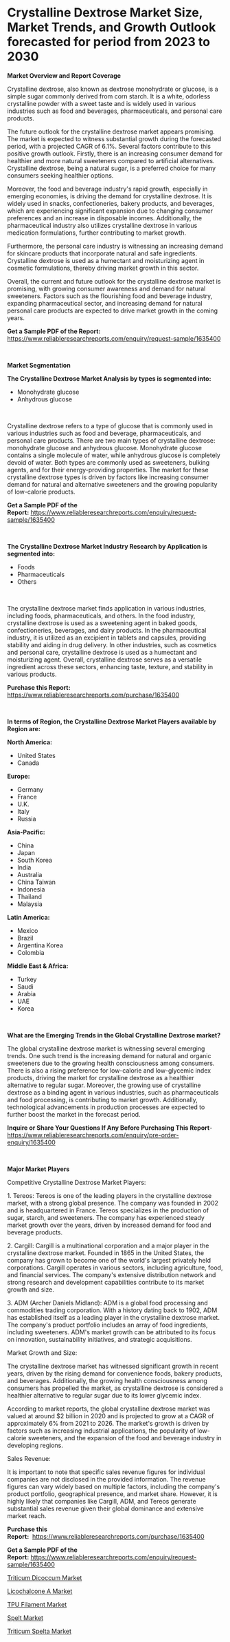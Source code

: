 <p><h1>Crystalline Dextrose Market Size, Market Trends, and Growth Outlook forecasted for period from 2023 to 2030</h1></p><p><strong>Market Overview and Report Coverage</strong></p>
<p><p>Crystalline dextrose, also known as dextrose monohydrate or glucose, is a simple sugar commonly derived from corn starch. It is a white, odorless crystalline powder with a sweet taste and is widely used in various industries such as food and beverages, pharmaceuticals, and personal care products. </p><p>The future outlook for the crystalline dextrose market appears promising. The market is expected to witness substantial growth during the forecasted period, with a projected CAGR of 6.1%. Several factors contribute to this positive growth outlook. Firstly, there is an increasing consumer demand for healthier and more natural sweeteners compared to artificial alternatives. Crystalline dextrose, being a natural sugar, is a preferred choice for many consumers seeking healthier options. </p><p>Moreover, the food and beverage industry's rapid growth, especially in emerging economies, is driving the demand for crystalline dextrose. It is widely used in snacks, confectioneries, bakery products, and beverages, which are experiencing significant expansion due to changing consumer preferences and an increase in disposable incomes. Additionally, the pharmaceutical industry also utilizes crystalline dextrose in various medication formulations, further contributing to market growth.</p><p>Furthermore, the personal care industry is witnessing an increasing demand for skincare products that incorporate natural and safe ingredients. Crystalline dextrose is used as a humectant and moisturizing agent in cosmetic formulations, thereby driving market growth in this sector.</p><p>Overall, the current and future outlook for the crystalline dextrose market is promising, with growing consumer awareness and demand for natural sweeteners. Factors such as the flourishing food and beverage industry, expanding pharmaceutical sector, and increasing demand for natural personal care products are expected to drive market growth in the coming years.</p></p>
<p><strong>Get a Sample PDF of the Report:</strong> <a href="https://www.reliableresearchreports.com/enquiry/request-sample/1635400">https://www.reliableresearchreports.com/enquiry/request-sample/1635400</a></p>
<p>&nbsp;</p>
<p><strong>Market Segmentation</strong></p>
<p><strong>The Crystalline Dextrose Market Analysis by types is segmented into:</strong></p>
<p><ul><li>Monohydrate glucose</li><li>Anhydrous glucose</li></ul></p>
<p>&nbsp;</p>
<p><p>Crystalline dextrose refers to a type of glucose that is commonly used in various industries such as food and beverage, pharmaceuticals, and personal care products. There are two main types of crystalline dextrose: monohydrate glucose and anhydrous glucose. Monohydrate glucose contains a single molecule of water, while anhydrous glucose is completely devoid of water. Both types are commonly used as sweeteners, bulking agents, and for their energy-providing properties. The market for these crystalline dextrose types is driven by factors like increasing consumer demand for natural and alternative sweeteners and the growing popularity of low-calorie products.</p></p>
<p><strong>Get a Sample PDF of the Report:</strong>&nbsp;<a href="https://www.reliableresearchreports.com/enquiry/request-sample/1635400">https://www.reliableresearchreports.com/enquiry/request-sample/1635400</a></p>
<p>&nbsp;</p>
<p><strong>The Crystalline Dextrose Market Industry Research by Application is segmented into:</strong></p>
<p><ul><li>Foods</li><li>Pharmaceuticals</li><li>Others</li></ul></p>
<p>&nbsp;</p>
<p><p>The crystalline dextrose market finds application in various industries, including foods, pharmaceuticals, and others. In the food industry, crystalline dextrose is used as a sweetening agent in baked goods, confectioneries, beverages, and dairy products. In the pharmaceutical industry, it is utilized as an excipient in tablets and capsules, providing stability and aiding in drug delivery. In other industries, such as cosmetics and personal care, crystalline dextrose is used as a humectant and moisturizing agent. Overall, crystalline dextrose serves as a versatile ingredient across these sectors, enhancing taste, texture, and stability in various products.</p></p>
<p><strong>Purchase this Report:</strong>&nbsp; <a href="https://www.reliableresearchreports.com/purchase/1635400">https://www.reliableresearchreports.com/purchase/1635400</a></p>
<p>&nbsp;</p>
<p><strong>In terms of Region, the Crystalline Dextrose Market Players available by Region are:</strong></p>
<p>
    <p> <strong> North America: </strong>
        <ul>
            <li>United States</li>
            <li>Canada</li>
        </ul>
        </p> 
    <p> <strong> Europe: </strong>
        <ul>
            <li>Germany</li>
            <li>France</li>
            <li>U.K.</li>
            <li>Italy</li>
            <li>Russia</li>
        </ul>
        </p> 
    <p> <strong> Asia-Pacific: </strong>
        <ul>
            <li>China</li>
            <li>Japan</li>
            <li>South Korea</li>
            <li>India</li>
            <li>Australia</li>
            <li>China Taiwan</li>
            <li>Indonesia</li>
            <li>Thailand</li>
            <li>Malaysia</li>
        </ul>
        </p> 
    <p> <strong> Latin America: </strong>
        <ul>
            <li>Mexico</li>
            <li>Brazil</li>
            <li>Argentina Korea</li>
            <li>Colombia</li>
        </ul>
        </p> 
    <p> <strong> Middle East & Africa: </strong>
        <ul>
            <li>Turkey</li>
            <li>Saudi</li>
            <li>Arabia</li>
            <li>UAE</li>
            <li>Korea</li>
        </ul>
    </p>
    </p>
<p>&nbsp;</p>
<p><strong>What are the Emerging Trends in the Global Crystalline Dextrose market?</strong></p>
<p><p>The global crystalline dextrose market is witnessing several emerging trends. One such trend is the increasing demand for natural and organic sweeteners due to the growing health consciousness among consumers. There is also a rising preference for low-calorie and low-glycemic index products, driving the market for crystalline dextrose as a healthier alternative to regular sugar. Moreover, the growing use of crystalline dextrose as a binding agent in various industries, such as pharmaceuticals and food processing, is contributing to market growth. Additionally, technological advancements in production processes are expected to further boost the market in the forecast period.</p></p>
<p><strong>Inquire or Share Your Questions If Any Before Purchasing This Report</strong>- <a href="https://www.reliableresearchreports.com/enquiry/pre-order-enquiry/1635400">https://www.reliableresearchreports.com/enquiry/pre-order-enquiry/1635400</a></p>
<p>&nbsp;</p>
<p><strong>Major Market Players</strong></p>
<p><p>Competitive Crystalline Dextrose Market Players:</p><p>1. Tereos: Tereos is one of the leading players in the crystalline dextrose market, with a strong global presence. The company was founded in 2002 and is headquartered in France. Tereos specializes in the production of sugar, starch, and sweeteners. The company has experienced steady market growth over the years, driven by increased demand for food and beverage products.</p><p>2. Cargill: Cargill is a multinational corporation and a major player in the crystalline dextrose market. Founded in 1865 in the United States, the company has grown to become one of the world's largest privately held corporations. Cargill operates in various sectors, including agriculture, food, and financial services. The company's extensive distribution network and strong research and development capabilities contribute to its market growth and size.</p><p>3. ADM (Archer Daniels Midland): ADM is a global food processing and commodities trading corporation. With a history dating back to 1902, ADM has established itself as a leading player in the crystalline dextrose market. The company's product portfolio includes an array of food ingredients, including sweeteners. ADM's market growth can be attributed to its focus on innovation, sustainability initiatives, and strategic acquisitions.</p><p>Market Growth and Size:</p><p>The crystalline dextrose market has witnessed significant growth in recent years, driven by the rising demand for convenience foods, bakery products, and beverages. Additionally, the growing health consciousness among consumers has propelled the market, as crystalline dextrose is considered a healthier alternative to regular sugar due to its lower glycemic index.</p><p>According to market reports, the global crystalline dextrose market was valued at around $2 billion in 2020 and is projected to grow at a CAGR of approximately 6% from 2021 to 2026. The market's growth is driven by factors such as increasing industrial applications, the popularity of low-calorie sweeteners, and the expansion of the food and beverage industry in developing regions.</p><p>Sales Revenue:</p><p>It is important to note that specific sales revenue figures for individual companies are not disclosed in the provided information. The revenue figures can vary widely based on multiple factors, including the company's product portfolio, geographical presence, and market share. However, it is highly likely that companies like Cargill, ADM, and Tereos generate substantial sales revenue given their global dominance and extensive market reach.</p></p>
<p><strong>Purchase this Report:</strong>&nbsp;&nbsp;<a href="https://www.reliableresearchreports.com/purchase/1635400">https://www.reliableresearchreports.com/purchase/1635400</a></p>
<p></p>
<p><strong>Get a Sample PDF of the Report:</strong>&nbsp;<a href="https://www.reliableresearchreports.com/enquiry/request-sample/1635400">https://www.reliableresearchreports.com/enquiry/request-sample/1635400</a></p>
<p><p><a href="https://medium.com/@walterkutch/triticum-dicoccum-market-trends-and-market-analysis-forecasted-for-period-2023-2030-db4a0cccf93a">Triticum Dicoccum Market</a></p><p><a href="https://github.com/ChiragRP21/Market-Research-Report-List-1/blob/main/licochalcone-a-market.md">Licochalcone A Market</a></p><p><a href="https://github.com/Chiragrp22/Market-Research-Report-List-1/blob/main/tpu-filament-market.md">TPU Filament Market</a></p><p><a href="https://medium.com/@mskylatoy/spelt-market-outlook-industry-overview-and-forecast-2023-to-2030-acbeb4ed6cee">Spelt Market</a></p><p><a href="https://medium.com/@darbyledner/analyzing-triticum-spelta-market-global-industry-perspective-and-forecast-2023-to-2030-9eeaa740d0b9">Triticum Spelta Market</a></p></p>